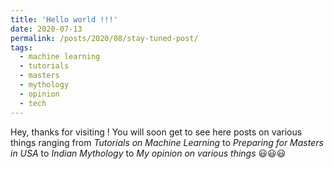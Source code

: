 ```yaml
---
title: 'Hello world !!!'
date: 2020-07-13
permalink: /posts/2020/08/stay-tuned-post/
tags:
  - machine learning
  - tutorials
  - masters
  - mythology
  - opinion
  - tech
---
```


Hey, thanks for visiting ! You will soon get to see here posts on various things ranging from *Tutorials on Machine Learning* to *Preparing for Masters in USA* to *Indian Mythology* to *My opinion on various things* <l>😃😃😃</l>